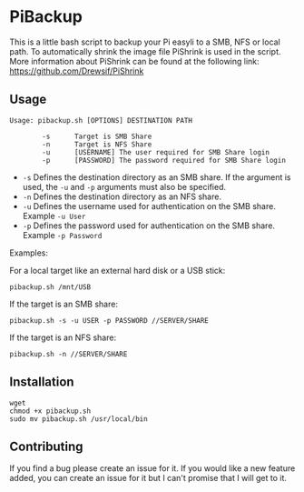 # PiBackup #
This is a little bash script to backup your Pi easyli to a SMB, NFS or local path. To automatically shrink the image file PiShrink is used in the script. More information about PiShrink can be found at the following link: https://github.com/Drewsif/PiShrink
## Usage ##
```
Usage: pibackup.sh [OPTIONS] DESTINATION PATH

        -s      Target is SMB Share
        -n      Target is NFS Share
        -u      [USERNAME] The user required for SMB Share login
        -p      [PASSWORD] The password required for SMB Share login
```
* `-s` Defines the destination directory as an SMB share. If the argument is used, the `-u` and `-p` arguments must also be specified.
* `-n` Defines the destination directory as an NFS share.
* `-u` Defines the username used for authentication on the SMB share. Example `-u User`
* `-p` Defines the password used for authentication on the SMB share. Example `-p Password`

Examples:

For a local target like an external hard disk or a USB stick:
```
pibackup.sh /mnt/USB
```
If the target is an SMB share:
```
pibackup.sh -s -u USER -p PASSWORD //SERVER/SHARE
```
If the target is an NFS share:
```
pibackup.sh -n //SERVER/SHARE
```
## Installation ##

```
wget 
chmod +x pibackup.sh
sudo mv pibackup.sh /usr/local/bin
```
## Contributing ##

If you find a bug please create an issue for it. If you would like a new feature added, you can create an issue for it but I can't promise that I will get to it.